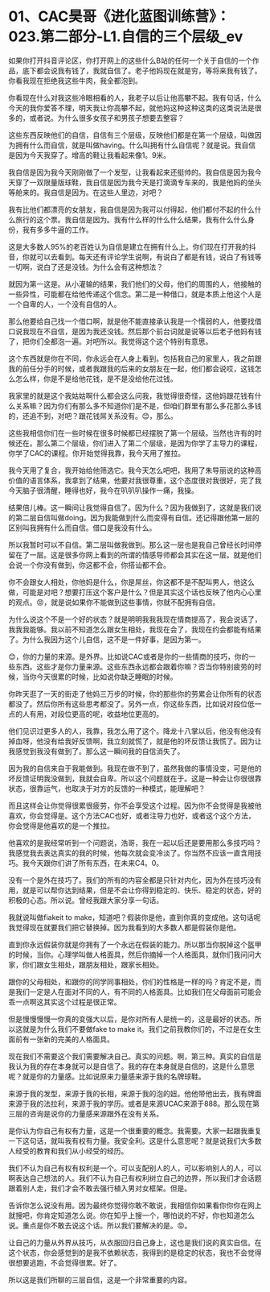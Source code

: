 # 01、CAC昊哥《进化蓝图训练营》：023.第二部分-L1.自信的三个层级_ev

如果你打开抖音评论区，你打开网上的这些什么B站的任何一个关于自信的一个作品，底下都会说我有钱了，我就自信了。老子他妈现在就是穷，等将来我有钱了。你看我现在拒绝我这些牛肉，我全都泡到。

你看现在什么对我这些冷眼相看的人，我老子以后让他高攀不起。我有句话，什么今天的我你爱答不理，明天我让你高攀不起，就他妈这种这种这类的这类说法是很多的，或者说。为什么很多女孩子和男孩子想要去整容？

这些东西反映他们的自信，自信有三个层级，反映他们都是在第一个层级，叫做因为拥有什么而自信，就是叫做having。什么叫拥有什么自信呢？就是说。我自信是因为今天我穿了。增高的鞋让我看起来像1。9米。

我自信是因为我今天刚刚做了一个发型，让我看起来还挺帅的。我自信是因为我今天穿了一双限量版球鞋，我自信是因为我今天是打滴滴专车来的，我是他妈的坐头等舱来的。我自信是因为。在这些人里边，对吧？

我有比他们都漂亮的女朋友，我自信是因为我可以付得起，他们都付不起的什么什么旅行的这个票。我自信是因为。我有什么样的什么什么结果，我有什么什么身份，我有多多牛逼的工作。

这是大多数人95%的老百姓认为自信是建立在拥有什么上。你们现在打开我的抖音，你就可以去看到。每天还有评论学生说啊，有说白了都是有钱，说白了有钱等一切啊，说白了还是没钱。为什么会有这种想法？

就因为第一这是。从小灌输的结果，我们他们的父母，他们的周围的人，他接触的一些异性，可能都在给他传递这个信念。第二是一种借口，就是本质上他这个人是一个自卑的人，一个没有自信的人。

那么他要给自己找一个借口啊，就是他不能直接承认我是一个懦弱的人，他要找借口说我现在不自信，是因为我还没钱。然后那个前台词就是说等以后老子他妈有钱了，把你们全都泡一遍。对吧所以。我觉得这个这个特别有意思。

这个东西就是你在不同，你永远会在人身上看到。包括我自己的家里人，我之前跟我的前任分手的时候，或者我跟我的后来的女朋友在一起，他们都会说哎，这钱怎么怎么样，你是不是给他花钱，是不是没给他花过钱。

我家里的就是这个我姑姑啊什么都会这么问我，我觉得很奇怪，这他妈跟花钱有什么关系嘛？因为你们有那么多不知道你们是不是，但咱们群里有那么多花那么多钱的，还追不到，对吧？跟花钱屌关系没有。😊，那么。

这些我相信你们在一些时候在很多时候都已经摆脱了第一个层级。当然也许有的时候还在。那么第二个层级，你们进入了第二个层级，是因为你学了主导力的课程，你学了CAC的课程。你开始觉得我靠，我今天用了推拉。

我今天用了复合，我开始给他筛选它。我今天怎么吧吧，我用了朱导丽说的这种高价值的语言体系，我拿到了结果，他要对我很尊重，这个态度很对我很好，完了我今天脑子很清醒，睡得也好，我今在叭叭叭操作一痛，我操。

结果倍儿棒。这一瞬间让我觉得自信了。因为什么？因为我做到了，这就是我们说的第二层自信叫做doing。因为我能做到什么而变得有自信。还记得跟他第一层的区别叫我拥有什么而自信。借口是我没有什么。

所以我暂时可以不自信。第二层叫做我做到。那么这一层也是我自己曾经长时间停留在了一层。这是很多你网上看到的所谓的情感导师都会其实在这一层。就是他们会说一个你没有做到，你这都不会，你搭讪都不会。

你不会跟女人相处，你他妈是什么，你是屌丝，你这都不是不配叫男人，他这么做，可能是对吧？想要打压这个客户是什么？但是其实这个话也反映了他内心心里的观点。😡，就是说如果你不能做到这些事情，你就不配拥有自信。

为什么说这个不是一个好的状态？就是明明我我我现在情商提高了，我会说话了，我我我能够。我以前不知道怎么跟女生相处，我现在会了，我现在约会都能有结果了。为什么我因为这个儿自信，这不是一件好事，是因为第一。

😊，你的力量的来源。是外界。比如说CAC或者是你的一些情商的技巧，你的一些东西。这些才是你力量来源。这些东西永远都会跟着你嘛？否当你特别疲劳的时候，当你今天很累的时候，比如说你缺乏睡眠的时候。

你昨天逛了一天的街走了他妈三万步的时候，你的那些你的劳累会让你所有的状态都没了。然后你所有这些思考都没了。另外一点，你这些东西，比如说对段位低一点的人有用，对段位更高的呢，收益地位更高的。

他们见识过更多人的人，我靠，我怎么用了这个。降龙十八掌以后，他没有他没有掉血呀，他没有给我好反馈啊，我立刻就慌了，就是他的坏反馈让我慌了。因为让我感觉到我没有做到了。那么这一瞬间我的自信消失了。

因为我的自信来自于我能做到。我现在做不到了，虽然我做的事情没变，可是他的坏反馈证明我没做到，我就会自卑。所以这个问题就在于。这是一种会让你很很靠状态，很靠运气，也取决于对方的反馈的一种模式，能理解吧？

而且这样会让你觉得很累很疲劳，你不会享受这个过程。因为你不会觉得是我被他喜欢，你会觉得是。这个方法CAC也好，或者注导力也好，或者这个这个方法，你会觉得是他喜欢的是一个推拉。

他喜欢的是我经常听到一个问题说，浩哥，我在一起以后还是要用那么多技巧吗？我感觉我去表达真实的我的时候，他每次就会变冷淡了。你当然不应该一直含用技巧。我今天跟你们讲了所有东西，在未来C4。0。

没有一个是外在技巧了。我们的所有的内容全都是只针对内化，因为外在技巧没有用，就是可以帮你达到结果，但是不会让你得到稳定的、快乐、稳定的状态，好的积极的心态。所以说。曾经我跟大家分享一句话。

我就说叫做fiakeit to make，知道吧？假装你是他，直到你真的变成他。这句话呢我觉得现在就要我们把它替换掉。因为我看到的大多数人都是假装你是他。

直到你永远假装你就是你拥有了一个永远在假装的能力。所以那当你脱掉这个盔甲的时候，当你。心理学叫做人格面具，然后你摘掉一个人格面具，就你们我问问大家，你们跟女生相处，跟朋友相处，跟家长相处。

跟你的父母相处，和跟你的同学同事相处，你们的性格是一样的吗？肯定不是，而是我们一定是人在面对不同的人，有不同的人格面具。比如我们在父母面前可能会乖一点啊这其实这个过程是很正常。

但是慢慢慢慢一你真的变强大以后，是你对所有人是统一的，这是最好的状态。所以这就是为什么我们不要做fake to make it。我们之前我教你们的，不过是在女生面前有一张新的完美的人格面具。

现在我们不需要这个我们需要解决自己。真实的问题。啊，第三种。真实的自信是我认为我的存在本身就可以是自信了。我的存在本身就是自信的，这是什么意思呢？就是你的力量感。比如说原来力量感来源于我的名牌球鞋。

来源于我的发型，来源于我的长相，来源于我的泡的妞。他他带他出去，我有牌面来源于我的法拉利，来源于我的学历。或者是来源UCAC来源于888。那么现在第三层的咨询是说你的力量感来源跟外在没有关系。

是你认为你自己有权有力量，这是一个很重要的概念。我需要。大家一起跟我重复一下这句话，就叫我有权有力量。我安全利。这是什么意思呢？就是说我们大多数人经受的教育和我们从小经受的经历。

我们不认为自己有权有权利是一个。可以支配别人的人，可以影响别人的人，可以啊表达自己想法的人。我们不认为自己有权利树立自己的边界，所以我们才会话题跟着别人走，我们才会不敢去强行植入男对女框架。但是。

告诉你怎么说没有用。因为最终你觉得你敢不敢说，我相信你如果看你你你在网上就搜吧，你肯定知道怎么说。你在知乎上搜一个，哪怕说的不好，你也知道怎么说。重点是你不敢去说这个话。所以我们要解决的是。😡。

让自己的力量从外界从技巧，从衣服回归自己身上，这也是我们说的真实自信。在这个状态，你会感觉到的是我不依赖状态，我得到的是稳定的状态，我也不会觉得很想要逃跑，不会觉得很累。好了。

所以这是我们所聊的三层自信，这是一个非常重要的内容。
